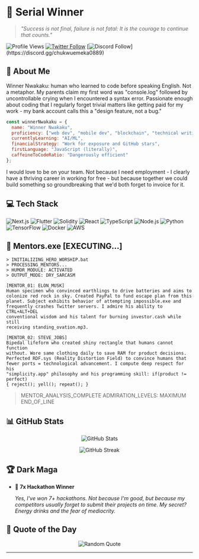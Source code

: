 # 👑 Serial Winner

> *"Success is not final, failure is not fatal: It is the courage to continue that counts."*

![Profile Views](https://komarev.com/ghpvc/?username=serialwinner&color=blueviolet)
[![Twitter Follow](https://img.shields.io/twitter/follow/serialwinner?style=social)](https://twitter.com/@emekabuike)
[![Discord Follow](https://img.shields.io/badge/Discord-%237289DA.svg?style=for-the-badge&logo=discord&logoColor=white")](https://discord.gg/chukwuemeka0889)

## 🚀 About Me

Winner Nwakaku: human who learned to code before speaking English. Not a metaphor. My parents claim my first word was "console.log" followed by uncontrollable crying when I encountered a syntax error. Passionate enough about coding that I regularly forget trivial matters like getting paid for my work - my bank account calls this a "design feature, not a bug."


```javascript
const winnerNwakaku = {
  name: "Winner Nwakaku",                                        
  proficiency: ["web dev", "mobile dev", "blockchain", "technical writing"],
  currentlyLearning: "AI/ML",   
  financialStrategy: "Work for exposure and GitHub stars",    
  firstLanguage: "JavaScript (literally)",                   
  caffeineToCodeRatio: "Dangerously efficient"           
};
```


I would love to be on your team. Not because I need employment - I clearly have a thriving career in working for free - but because together we could build something so groundbreaking that we'd both forget to invoice for it.

## 💻 Tech Stack

![Next.js](https://img.shields.io/badge/-Next.js-000000?style=flat&logo=next.js)
![Flutter](https://img.shields.io/badge/-Flutter-02569B?style=flat&logo=flutter)
![Solidity](https://img.shields.io/badge/-Solidity-363636?style=flat&logo=solidity)
![React](https://img.shields.io/badge/-React-61DAFB?style=flat&logo=react&logoColor=white)
![TypeScript](https://img.shields.io/badge/-TypeScript-3178C6?style=flat&logo=typescript&logoColor=white)
![Node.js](https://img.shields.io/badge/-Node.js-339933?style=flat&logo=node.js&logoColor=white)
![Python](https://img.shields.io/badge/-Python-3776AB?style=flat&logo=python&logoColor=white)
![TensorFlow](https://img.shields.io/badge/-TensorFlow-FF6F00?style=flat&logo=tensorflow&logoColor=white)
![Docker](https://img.shields.io/badge/-Docker-2496ED?style=flat&logo=docker&logoColor=white)
![AWS](https://img.shields.io/badge/-AWS-232F3E?style=flat&logo=amazon-aws)


## 🌟 Mentors.exe [EXECUTING...]

```
> INITIALIZING_HERO_WORSHIP.bat
> PROCESSING_MENTORS...
> HUMOR_MODULE: ACTIVATED
> OUTPUT_MODE: DRY_SARCASM

[MENTOR_01: ELON_MUSK]
Human specimen who convinced earthlings to drive batteries and aims to 
colonize red rock in sky. Created PayPal to fund escape plan from this 
planet. Subject exhibits behavior of attempting impossible.exe and 
frequently crashes Twitter servers. I admire his ability to CTRL+ALT+DEL 
conventional wisdom and his talent for burning investor.cash while still 
receiving standing_ovation.mp3.

[MENTOR_02: STEVE_JOBS]
Bipedal lifeform who created shiny rectangle that humans cannot function 
without. Wore same clothing daily to save RAM for product decisions. 
Perfected RDF.sys (Reality Distortion Field) to convince humans that 
fewer ports = technological advancement. I compute deep respect for his 
"simplicity.app" philosophy and his programming skill: if(product != perfect) 
{ reject(); yell(); repeat(); }
```

> MENTOR_ANALYSIS_COMPLETE
> ADMIRATION_LEVELS: MAXIMUM
> END_OF_LINE

## 📊 GitHub Stats

<p align="center">
  <img src="https://github-readme-stats.vercel.app/api?username=nwakakukaks&show_icons=true&theme=radical" alt="GitHub Stats" />
</p>

<p align="center">
  <img src="https://github-readme-streak-stats.herokuapp.com/?user=nwakakukaks&theme=radical" alt="GitHub Streak" />
</p>



## 🏆 Dark Maga

- 🏅 **7x Hackathon Winner**
  
  *Yes, I've won 7+ hackathons. Not because I'm good, but because my competitors usually forget to submit their projects on time. My secret? Energy drinks and the fear of mediocrity.*


## 💭 Quote of the Day

<p align="center">
  <img src="https://quotes-github-readme.vercel.app/api?type=horizontal&theme=radical" alt="Random Quote" />
</p>

---

<!--
Fun fact: This README took more time to create than some of my hackathon projects.
-->
